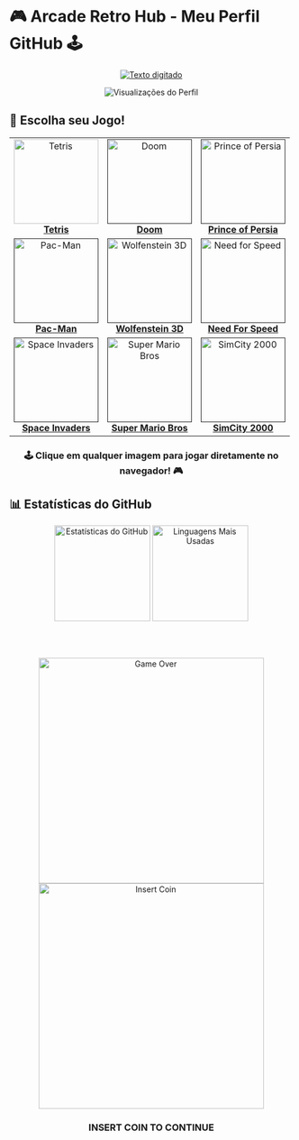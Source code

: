 # 🎮 Arcade Retro Hub - Meu Perfil GitHub 🕹️

<div align="center">
  <a href="https://git.io/typing-svg"><img src="https://readme-typing-svg.demolab.com?font=Press+Start+2P&size=22&duration=3000&pause=1000&color=00FF41&center=true&vCenter=true&random=false&width=600&height=60&lines=BEM-VINDO+AO+MEU+ARCADE;CL%C3%81SSICOS+NO+SEU+NAVEGADOR;DESENVOLVEDOR+%26+GAMER" alt="Texto digitado" /></a>
  
  <br>
  
  ![Visualizações do Perfil](https://komarev.com/ghpvc/?username=Br-Gui&style=for-the-badge&color=00FF41)
</div>

## 🎲 Escolha seu Jogo!

<div align="center">
  <table>
    <tr>
      <td align="center">
        <a href="Br-Gui.github.io" target="_blank">
          <img src="![Tetris_logo](https://github.com/user-attachments/assets/56977e25-3e8e-4f6b-9b8c-378e84ea76bd)" width="150px" alt="Tetris"/>
          <br />
          <b>Tetris</b>
        </a>
      </td>
      <td align="center">
        <a href="" target="_blank">
          <img src="" width="150px" alt="Doom"/>
          <br />
          <b>Doom</b>
        </a>
      </td>
      <td align="center">
        <a href="" target="_blank">
          <img src="" width="150px" alt="Prince of Persia"/>
          <br />
          <b>Prince of Persia</b>
        </a>
      </td>
    </tr>
    <tr>
      <td align="center">
        <a href="" target="_blank">
          <img src="" width="150px" alt="Pac-Man"/>
          <br />
          <b>Pac-Man</b>
        </a>
      </td>
      <td align="center">
        <a href="" target="_blank">
          <img src="" width="150px" alt="Wolfenstein 3D"/>
          <br />
          <b>Wolfenstein 3D</b>
        </a>
      </td>
      <td align="center">
        <a href="" target="_blank">
          <img src="" width="150px" alt="Need for Speed"/>
          <br />
          <b>Need For Speed</b>
        </a>
      </td>
    </tr>
    <tr>
      <td align="center">
        <a href="" target="_blank">
          <img src="" width="150px" alt="Space Invaders"/>
          <br />
          <b>Space Invaders</b>
        </a>
      </td>
      <td align="center">
        <a href="" target="_blank">
          <img src="" width="150px" alt="Super Mario Bros"/>
          <br />
          <b>Super Mario Bros</b>
        </a>
      </td>
      <td align="center">
        <a href="" target="_blank">
          <img src="" width="150px" alt="SimCity 2000"/>
          <br />
          <b>SimCity 2000</b>
        </a>
      </td>
    </tr>
  </table>
</div>

<div align="center">
  
  ### 🕹️ Clique em qualquer imagem para jogar diretamente no navegador! 🎮
  
</div>

## 📊 Estatísticas do GitHub

<div align="center">
  <img src="https://github-readme-stats.vercel.app/api?username=Br-Gui&show_icons=true&theme=chartreuse-dark&hide_border=true" alt="Estatísticas do GitHub" height="170" />
  <img src="https://github-readme-stats.vercel.app/api/top-langs/?username=Br-Gui&layout=compact&theme=chartreuse-dark&hide_border=true" alt="Linguagens Mais Usadas" height="170" />
</div>

<div align="center">
  
  <br><br>
  
  <img src="" width="400" alt="Game Over">

  <img src="" width="400" alt="Insert Coin">
  <h3>INSERT COIN TO CONTINUE</h3>
</div>

